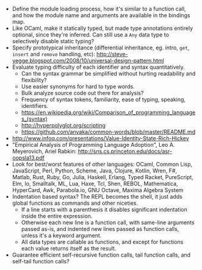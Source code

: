- Define the module loading process, how it's similar to a function call, and how the module name and arguments are available in the bindings map.
- Like OCaml, make it statically typed, but made type annotations entirely optional, since they're inferred. Can still use a `Any` data type to selectively disable static typing?
- Specify prototypical inheritance (differential inheritance, eg. intro, `get`, `insert` and `remove` handling, etc): http://steve-yegge.blogspot.com/2008/10/universal-design-pattern.html
- Evaluate typing difficulty of each identifier and syntax quantitatively.
  - Can the syntax grammar be simplified without hurting readability and flexibility?
  - Use easier synonyms for hard to type words.
  - Bulk analyze source code out there for analysis?
  - Frequency of syntax tokens, familiarity, ease of typing, speaking, identifiers.
  - https://en.wikipedia.org/wiki/Comparison_of_programming_languages_(syntax)
  - http://hyperpolyglot.org/scripting
  - https://github.com/anvaka/common-words/blob/master/README.md
- http://www.infoq.com/presentations/Value-Identity-State-Rich-Hickey
- "Empirical Analysis of Programming Language Adoption", Leo A. Meyerovich, Ariel Rabkin: http://sns.cs.princeton.edu/docs/asr-oopsla13.pdf
- Look for best/worst features of other languages: OCaml, Common Lisp, JavaScript, Perl, Python, Scheme, Java, Clojure, Kotlin, Wren, F#, Matlab, Rust, Ruby, Go, Julia, Haskell, Erlang, Typed Racket, PureScript, Elm, Io, Smalltalk, ML, Lua, Haxe, Tcl, Shen, REBOL, Mathematica, HyperCard, Awk, Parabola.io, GNU Octave, Maxima Algebra System
- Indentation based syntax? The REPL becomes the shell, it just adds global functions as commands and other niceties.
  - If a line starts with a parenthesis it disables significant indentation inside the entire expression.
  - Otherwise each new line is a function call, with same-line arguments passed as-is, and indented new lines passed as function calls, unless it's a keyword argument.
  - All data types are callable as functions, and except for functions each value returns itself as the result.
- Guarantee efficient self-recursive function calls, tail function calls, and self-tail function calls?
